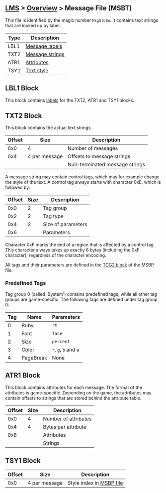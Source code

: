## [LMS](../../formats.md#lms) > [Overview](overview.md) > Message File (MSBT)

This file is identified by the magic number `MsgStdBn`. It contains text strings that are looked up by label.

| Type | Description |
| --- | --- |
| LBL1 | [Message labels](#message-labels) |
| TXT2 | [Message strings](#txt2-block) |
| ATR1 | [Attributes](#atr1-block) |
| TSY1 | [Text style](#tsy1-block) |

## LBL1 Block
This block contains [labels](overview.md#hash-tables) for the TXT2, ATR1 and TSY1 blocks.

## TXT2 Block
This block contains the actual text strings.

| Offset | Size | Description |
| --- | --- | --- |
| 0x0 | 4 | Number of messages |
| 0x4 | 4 per message | Offsets to message strings | 
| | | Null-terminated message strings |

A message string may contain control tags, which may for example change the style of the text. A control tag always starts with character 0xE, which is followed by:

| Offset | Size | Description |
| --- | --- | --- |
| 0x0 | 2 | Tag group |
| 0x2 | 2 | Tag type |
| 0x4 | 2 | Size of parameters |
| 0x6 | | Parameters |

Character 0xF marks the end of a region that is affected by a control tag. This character always takes up exactly 6 bytes (including the 0xF character), regardless of the character encoding.

All tags and their parameters are defined in the [TGG2 block](msbp.md#tgg2-block) of the MSBP file.

### Predefined Tags
Tag group 0 (called 'System') contains predefined tags, while all other tag groups are game-specific. The following tags are defined under tag group 0:

| Tag | Name | Parameters |
| --- | --- | --- |
| 0 | Ruby | `rt` |
| 1 | Font | `face` |
| 2 | Size | `percent` |
| 3 | Color | `r`, `g`, `b` and `a` |
| 4 | PageBreak | None |

## ATR1 Block
This block contains attributes for each message. The format of the attributes is game-specific. Depending on the game, the attributes may contain offsets to strings that are stored behind the attribute table.

| Offset | Size | Description |
| --- | --- | --- |
| 0x0 | 4 | Number of attributes |
| 0x4 | 4 | Bytes per attribute |
| 0x8 | | Attributes |
| | | Strings |

## TSY1 Block
| Offset | Size | Description |
| --- | --- | --- |
| 0x0 | 4 per message | Style index in [MSBP file](msbp.md) |